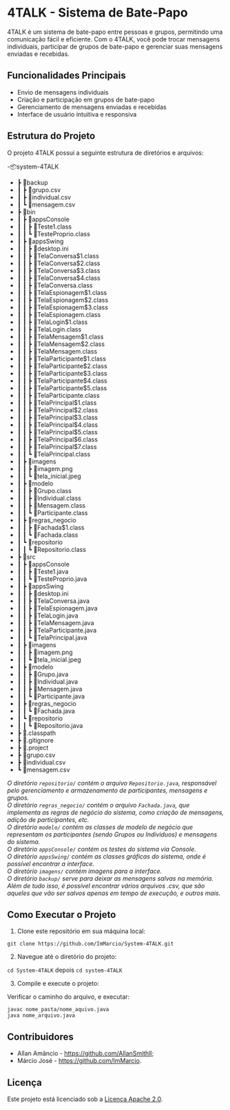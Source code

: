 # 4TALK - Sistema de Bate-Papo

4TALK é um sistema de bate-papo entre pessoas e grupos, permitindo uma comunicação fácil e eficiente. Com o 4TALK, você pode trocar mensagens individuais, participar de grupos de bate-papo e gerenciar suas mensagens enviadas e recebidas.

## Funcionalidades Principais

- Envio de mensagens individuais
- Criação e participação em grupos de bate-papo
- Gerenciamento de mensagens enviadas e recebidas
- Interface de usuário intuitiva e responsiva

## Estrutura do Projeto

O projeto 4TALK possui a seguinte estrutura de diretórios e arquivos:

-📦system-4TALK
- ┣ 📂backup
- ┃ ┣ 📜grupo.csv
- ┃ ┣ 📜individual.csv
- ┃ ┗ 📜mensagem.csv
- ┣ 📂bin
- ┃ ┣ 📂appsConsole
- ┃ ┃ ┣ 📜Teste1.class
- ┃ ┃ ┗ 📜TesteProprio.class
- ┃ ┣ 📂appsSwing
- ┃ ┃ ┣ 📜desktop.ini
- ┃ ┃ ┣ 📜TelaConversa$1.class
- ┃ ┃ ┣ 📜TelaConversa$2.class
- ┃ ┃ ┣ 📜TelaConversa$3.class
- ┃ ┃ ┣ 📜TelaConversa$4.class
- ┃ ┃ ┣ 📜TelaConversa.class
- ┃ ┃ ┣ 📜TelaEspionagem$1.class
- ┃ ┃ ┣ 📜TelaEspionagem$2.class
- ┃ ┃ ┣ 📜TelaEspionagem$3.class
- ┃ ┃ ┣ 📜TelaEspionagem.class
- ┃ ┃ ┣ 📜TelaLogin$1.class
- ┃ ┃ ┣ 📜TelaLogin.class
- ┃ ┃ ┣ 📜TelaMensagem$1.class
- ┃ ┃ ┣ 📜TelaMensagem$2.class
- ┃ ┃ ┣ 📜TelaMensagem.class
- ┃ ┃ ┣ 📜TelaParticipante$1.class
- ┃ ┃ ┣ 📜TelaParticipante$2.class
- ┃ ┃ ┣ 📜TelaParticipante$3.class
- ┃ ┃ ┣ 📜TelaParticipante$4.class
- ┃ ┃ ┣ 📜TelaParticipante$5.class
- ┃ ┃ ┣ 📜TelaParticipante.class
- ┃ ┃ ┣ 📜TelaPrincipal$1.class
- ┃ ┃ ┣ 📜TelaPrincipal$2.class
- ┃ ┃ ┣ 📜TelaPrincipal$3.class
- ┃ ┃ ┣ 📜TelaPrincipal$4.class
- ┃ ┃ ┣ 📜TelaPrincipal$5.class
- ┃ ┃ ┣ 📜TelaPrincipal$6.class
- ┃ ┃ ┣ 📜TelaPrincipal$7.class
- ┃ ┃ ┗ 📜TelaPrincipal.class
- ┃ ┣ 📂imagens
- ┃ ┃ ┣ 📜imagem.png
- ┃ ┃ ┗ 📜tela_inicial.jpeg
- ┃ ┣ 📂modelo
- ┃ ┃ ┣ 📜Grupo.class
- ┃ ┃ ┣ 📜Individual.class
- ┃ ┃ ┣ 📜Mensagem.class
- ┃ ┃ ┗ 📜Participante.class
- ┃ ┣ 📂regras_negocio
- ┃ ┃ ┣ 📜Fachada$1.class
- ┃ ┃ ┗ 📜Fachada.class
- ┃ ┗ 📂repositorio
- ┃ ┃ ┗ 📜Repositorio.class
- ┣ 📂src
- ┃ ┣ 📂appsConsole
- ┃ ┃ ┣ 📜Teste1.java
- ┃ ┃ ┗ 📜TesteProprio.java
- ┃ ┣ 📂appsSwing
- ┃ ┃ ┣ 📜desktop.ini
- ┃ ┃ ┣ 📜TelaConversa.java
- ┃ ┃ ┣ 📜TelaEspionagem.java
- ┃ ┃ ┣ 📜TelaLogin.java
- ┃ ┃ ┣ 📜TelaMensagem.java
- ┃ ┃ ┣ 📜TelaParticipante.java
- ┃ ┃ ┗ 📜TelaPrincipal.java
- ┃ ┣ 📂imagens
- ┃ ┃ ┣ 📜imagem.png
- ┃ ┃ ┗ 📜tela_inicial.jpeg
- ┃ ┣ 📂modelo
- ┃ ┃ ┣ 📜Grupo.java
- ┃ ┃ ┣ 📜Individual.java
- ┃ ┃ ┣ 📜Mensagem.java
- ┃ ┃ ┗ 📜Participante.java
- ┃ ┣ 📂regras_negocio
- ┃ ┃ ┗ 📜Fachada.java
- ┃ ┗ 📂repositorio
- ┃ ┃ ┗ 📜Repositorio.java
- ┣ 📜.classpath
- ┣ 📜.gitignore
- ┣ 📜.project
- ┣ 📜grupo.csv
- ┣ 📜individual.csv
- ┗ 📜mensagem.csv

_O diretório `repositorio/` contém o arquivo `Repositorio.java`, responsável pelo gerenciamento e armazenamento de participantes, mensagens e grupos._ <br>
_O diretório `regras_negocio/` contém o arquivo `Fachada.java`, que implementa as regras de negócio do sistema, como criação de mensagens, adição de participantes, etc._ <br>
_O diretório `modelo/` contém as classes de modelo de negócio que representam os participantes (sendo Grupos ou Individuos) e mensagens do sistema._ <br>
_O diretório `appsConsole/` contém os testes do sistema via Console._ <br>
_O diretório `appsSwing/` contém as classes gráficas  do sistema, onde é possível encontrar a interface._ <br>
_O diretório `imagens/` contém imagens para a interface._ <br>
_O diretório `backup/` serve para deixar as mensagens salvas na memória._ <br>
_Além de tudo isso, é possível encontrar vários arquivos .csv, que são aqueles que vão ser salvos apenas em tempo de execução, e outros mais._ <br>

## Como Executar o Projeto

1. Clone este repositório em sua máquina local:

```git clone https://github.com/ImMarcio/System-4TALK.git```

2. Navegue até o diretório do projeto:

```cd System-4TALK``` depois ```cd system-4TALK```

3. Compile e execute o projeto:

<p>Verificar o caminho do arquivo, e executar:</p>

```javac nome_pasta/nome_aquivo.java``` <br>
```java nome_arquivo.java```

## Contribuidores

- Allan Amâncio - https://github.com/AllanSmithll;
- Márcio José - https://github.com/ImMarcio.

## Licença

Este projeto está licenciado sob a [Licença Apache 2.0](https://www.apache.org/licenses/LICENSE-2.0).